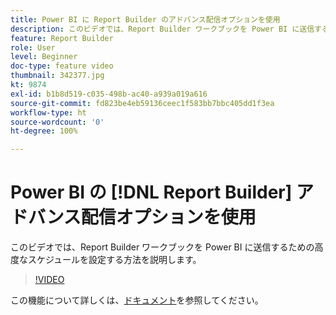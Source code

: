 ```yaml
---
title: Power BI に Report Builder のアドバンス配信オプションを使用
description: このビデオでは、Report Builder ワークブックを Power BI に送信するための高度なスケジュールを設定する方法を説明します。
feature: Report Builder
role: User
level: Beginner
doc-type: feature video
thumbnail: 342377.jpg
kt: 9874
exl-id: b1b8d519-c035-498b-ac40-a939a019a616
source-git-commit: fd823be4eb59136ceec1f583bb7bbc405dd1f3ea
workflow-type: ht
source-wordcount: '0'
ht-degree: 100%

---
```


# Power BI の [!DNL Report Builder] アドバンス配信オプションを使用

このビデオでは、Report Builder ワークブックを Power BI に送信するための高度なスケジュールを設定する方法を説明します。

>[!VIDEO](https://video.tv.adobe.com/v/342377/?quality=12&learn=on)

この機能について詳しくは、[ドキュメント](https://experienceleague.adobe.com/docs/analytics/analyze/report-builder/publish-powerbi/power-bi.html?lang=ja)を参照してください。
